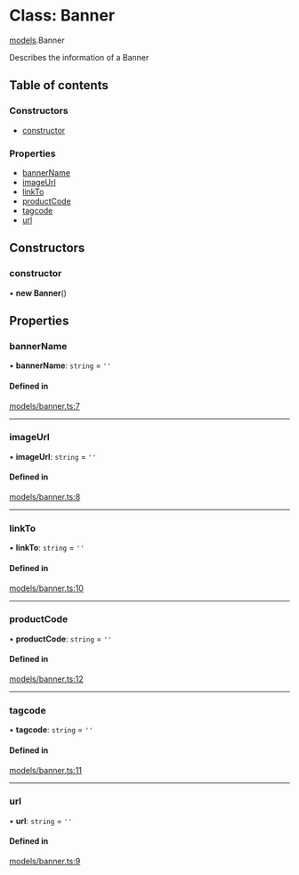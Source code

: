 # Class: Banner

[models](../wiki/models).Banner

Describes the information of a Banner

## Table of contents

### Constructors

- [constructor](../wiki/models.Banner#constructor)

### Properties

- [bannerName](../wiki/models.Banner#bannername)
- [imageUrl](../wiki/models.Banner#imageurl)
- [linkTo](../wiki/models.Banner#linkto)
- [productCode](../wiki/models.Banner#productcode)
- [tagcode](../wiki/models.Banner#tagcode)
- [url](../wiki/models.Banner#url)

## Constructors

### constructor

• **new Banner**()

## Properties

### bannerName

• **bannerName**: `string` = `''`

#### Defined in

[models/banner.ts:7](https://gitlab.com/baliganikhil/blackmirror-sdk/-/blob/349365c/src/models/banner.ts#L7)

___

### imageUrl

• **imageUrl**: `string` = `''`

#### Defined in

[models/banner.ts:8](https://gitlab.com/baliganikhil/blackmirror-sdk/-/blob/349365c/src/models/banner.ts#L8)

___

### linkTo

• **linkTo**: `string` = `''`

#### Defined in

[models/banner.ts:10](https://gitlab.com/baliganikhil/blackmirror-sdk/-/blob/349365c/src/models/banner.ts#L10)

___

### productCode

• **productCode**: `string` = `''`

#### Defined in

[models/banner.ts:12](https://gitlab.com/baliganikhil/blackmirror-sdk/-/blob/349365c/src/models/banner.ts#L12)

___

### tagcode

• **tagcode**: `string` = `''`

#### Defined in

[models/banner.ts:11](https://gitlab.com/baliganikhil/blackmirror-sdk/-/blob/349365c/src/models/banner.ts#L11)

___

### url

• **url**: `string` = `''`

#### Defined in

[models/banner.ts:9](https://gitlab.com/baliganikhil/blackmirror-sdk/-/blob/349365c/src/models/banner.ts#L9)
